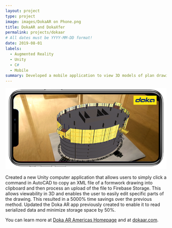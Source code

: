 ```yaml
---
layout: project
type: project
image: images/DokaAR on Phone.png
title: DokaAR and DokaXfer
permalink: projects/dokaar
# All dates must be YYYY-MM-DD format!
date: 2019-08-01
labels:
  - Augmented Reality
  - Unity
  - C#
  - Mobile
summary: Developed a mobile application to view 3D models of plan drawings in augmented reality and developed a way to transfer drawings from AutoCAD to the mobile application.
---
```


<div class="ui small rounded images">
  <img class="ui image" src="../images/DokaAR on Phone.png">
</div>

Created a new Unity computer application that allows users to simply click a command in AutoCAD to copy an XML file of a formwork drawing into clipboard and then process an upload of the file to Firebase Storage. This allows viewability in 3D and enables the user to easily edit specific parts of the drawing. This resulted in a 5000% time savings over the previous method. Updated the Doka AR app previously created to enable it to read serialized data and minimize storage space by 50%.

You can learn more at [Doka AR Americas Homepage](https://www.doka.com/us/home/apps/augmented-reality-app-americas) and at [dokaar.com](https://www.dokaar.com).



